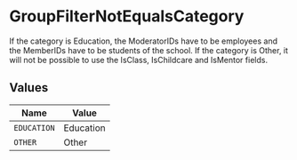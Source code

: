 # GroupFilterNotEqualsCategory

If the category is Education, the ModeratorIDs have to be employees and the MemberIDs have to be students of the school. If the category is Other, it will not be possible to use the IsClass, IsChildcare and IsMentor fields.



## Values

| Name        | Value       |
| ----------- | ----------- |
| `EDUCATION` | Education   |
| `OTHER`     | Other       |